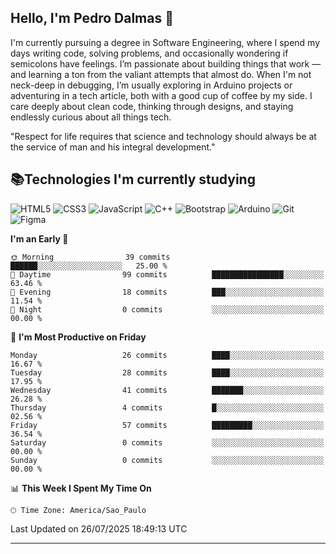 
## Hello, I'm Pedro Dalmas 👋

I'm currently pursuing a degree in Software Engineering, where I spend my days writing code, solving problems, and occasionally wondering if semicolons have feelings. I’m passionate about building things that work —  and learning a ton from the valiant attempts that almost do. When I'm not neck-deep in debugging, I’m usually exploring in Arduino projects or adventuring in a tech article, both with a good cup of coffee by my side. I care deeply about clean code, thinking through designs, and staying endlessly curious about all things tech.

"Respect for life requires that science and technology should always be at the service of man and his integral development."

## 📚Technologies I'm currently studying

![HTML5](https://img.shields.io/badge/html5-%23E34F26.svg?style=for-the-badge&logo=html5&logoColor=white) ![CSS3](https://img.shields.io/badge/css3-%231572B6.svg?style=for-the-badge&logo=css3&logoColor=white) ![JavaScript](https://img.shields.io/badge/javascript-%23323330.svg?style=for-the-badge&logo=javascript&logoColor=%23F7DF1E) ![C++](https://img.shields.io/badge/c++-%2300599C.svg?style=for-the-badge&logo=c%2B%2B&logoColor=white) ![Bootstrap](https://img.shields.io/badge/bootstrap-%238511FA.svg?style=for-the-badge&logo=bootstrap&logoColor=white) ![Arduino](https://img.shields.io/badge/-Arduino-00979D?style=for-the-badge&logo=Arduino&logoColor=white) ![Git](https://img.shields.io/badge/GIT-E44C30?style=for-the-badge&logo=git&logoColor=white) ![Figma](https://img.shields.io/badge/Figma-696969?style=for-the-badge&logo=figma&logoColor=figma)

<!--START_SECTION:waka-->
**I'm an Early 🐤** 

```text
🌞 Morning                39 commits          ██████░░░░░░░░░░░░░░░░░░░   25.00 % 
🌆 Daytime                99 commits          ████████████████░░░░░░░░░   63.46 % 
🌃 Evening                18 commits          ███░░░░░░░░░░░░░░░░░░░░░░   11.54 % 
🌙 Night                  0 commits           ░░░░░░░░░░░░░░░░░░░░░░░░░   00.00 % 
```
📅 **I'm Most Productive on Friday** 

```text
Monday                   26 commits          ████░░░░░░░░░░░░░░░░░░░░░   16.67 % 
Tuesday                  28 commits          ████░░░░░░░░░░░░░░░░░░░░░   17.95 % 
Wednesday                41 commits          ███████░░░░░░░░░░░░░░░░░░   26.28 % 
Thursday                 4 commits           █░░░░░░░░░░░░░░░░░░░░░░░░   02.56 % 
Friday                   57 commits          █████████░░░░░░░░░░░░░░░░   36.54 % 
Saturday                 0 commits           ░░░░░░░░░░░░░░░░░░░░░░░░░   00.00 % 
Sunday                   0 commits           ░░░░░░░░░░░░░░░░░░░░░░░░░   00.00 % 
```


📊 **This Week I Spent My Time On** 

```text
🕑︎ Time Zone: America/Sao_Paulo
```


 Last Updated on 26/07/2025 18:49:13 UTC
<!--END_SECTION:waka-->

---
